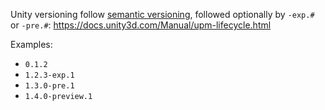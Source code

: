 Unity versioning follow [semantic versioning](https://docs.unity3d.com/Manual/upm-semver.html), followed optionally by `-exp.#` or `-pre.#`: <https://docs.unity3d.com/Manual/upm-lifecycle.html>

Examples:

- `0.1.2`
- `1.2.3-exp.1`
- `1.3.0-pre.1`
- `1.4.0-preview.1`
